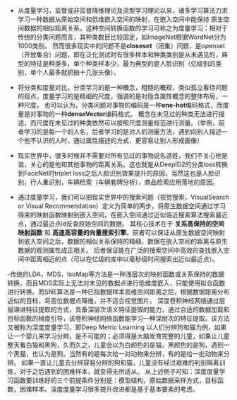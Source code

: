 - 从度量学习，监督或非监督降维理论及流型学习理论以来，诸多学习算法力求学习一种数据从原始空间和低维嵌入空间的映射，在嵌入空间中能保持
原生空间数据的相似距离关系，这种空间转换函数的学习可称之为度量学习；相对于传统的分类问题而言，其种类数目比较固定，如ImageNet根据WordNet分为1000类别，
然而很多现实中的问题不是**closeset**（闭集）问题，是openset（开放集合）问题，即在泛化测试时有很多样本和种类类别是从未遇见的，典型的特征是种类多，单个种类样本少，最为典型的是人脸识别（亿级别的类别，单个人最多就抓拍十几张头像）。
- 将分类和度量对比，分类学习的是一种概念，粗糙的概观，类似孤立看待问题的观点，度量学习的是精细的尺度，强调的是对隐含属性概念的整体布局，一种尺度。
也可以认为，分类问题对事物的编码是一种**one-hot**编码格式，而度量是对事物的一种**denseVector**编码格式。
概念在未见过的种类无法进行描述，而尺度在未见过的种类依然可以按照尺度测量规范进行测量。（举例，前者学习的是每一个的人名，后者学习的是对人的测量方法，遇到向别人描述一个他不认识的人时，通过属性描述的方式，更容易让别人形成画像）

- 现实世界中，很多时候并不需要对所有见过的事物说名道姓，我们不关心他是谁，关心的是他和其他事物的距离关系。这也就是从DeepID2的分类loss转换到FaceNet时triplet loss之后人脸识别效果提升的原因，当然这也是人脸识别，行人重识别，车辆检索（车辆套牌分析），商品检索应用落地的原因。  
- 通过度量学习，我们可以把现实世界中的搜索问题（视觉搜索，VisualSearch or Visual Recommendation）定义为简单的两步，将原生数据空间通过学习得来的映射函数映射到嵌入空间，在嵌入空间通过近似临近搜索算法搜索最近点，通过最近点id反查原始空间的数据。
其核心技术在于 __关系高保持的空间映射函数__ 和 __高速高容量的向量搜索引擎__。前者可以保证从原生数据空间映射到嵌入空间之后，数据的相似关系保持的精细，数据在嵌入空间的距离与原生数据的观测属性成正相关。
后者保证能在广泛的搜索空间中高效的查找嵌入空间中距离相近的点（可以在亿级的库中以毫秒级时间搜索出近似最近点）。

-传统的LDA，MDS，IsoMap等方法是一种浅层次的映射函数或关系保持的数据转换，而且MDS实际上无法对未见的数据点进行低维度嵌入，只能使用拟合函数进行转换。而SNE算法是一种已指数据样本高维空间距离之后，根据数据距离分布近似的目标，将高位数据点降维，并不适合视觉图片。
深度卷积神经网络通过层层递进特征提取的方式，具备深层次语义特征提取的能力，通过合适的数据加载和目标函数的梯度引导，该卷积神经网络函数能学习一种深层次的特征提取。该方法又被称为深度度量学习，即Deep Metric Learning
以人们分辨狗和猫为例，如果让一个婴儿来学习分辨，是不可能的；必须得是大脑发育完整的儿童，如果让儿童整天看白猫和黑狗，久而久之，儿童会以为白颜色的是猫，黑颜色的是狗，遇到一个黑猫，也认为是狗。当然有的是每次给一对动物来分辨，有的是给一批动物来分辨。
如果一直让儿童去分辨容易分辨的狗和猫，儿童没有经过艰难的判别隔离训练，对于之后遇到的困难样本，就变得无所适从。
从上述例子可知：深度度量学习函数要训练好的三个前提条件分别是：模型结构，原始数据采样方式，目标函数，困难样本。深度度量学习很多提升改进都是基于基本要素的考虑。
